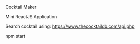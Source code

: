 Cocktail Maker

Mini ReactJS Application

Search cocktail using: https://www.thecocktaildb.com/api.php

npm start
